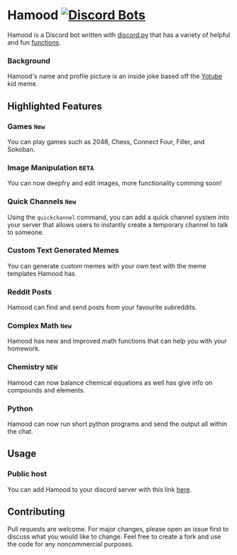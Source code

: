 # Hamood [![Discord Bots](https://top.gg/api/widget/servers/699510311018823680.svg)](https://top.gg/bot/699510311018823680)

Hamood is a Discord bot written with [discord.py](https://github.com/Rapptz/discord.py) that has a variety of helpful and fun [functions](#Commands).

### Background
Hamood's name and profile picture is an inside joke based off the [Yotube](https://knowyourmeme.com/memes/yotube) kid meme.

## Highlighted Features
### Games ``New``
You can play games such as 2048, Chess, Connect Four, Filler, and Sokoban.
### Image Manipulation ``BETA``
You can now deepfry and edit images, more functionality comming soon!
### Quick Channels ``New``
Using the ``quickchannel`` command, you can add a quick channel system into your server that allows users to instantly create a temporary channel to talk to someone.
### Custom Text Generated Memes
You can generate custom memes with your own text with the meme templates Hamood has.
### Reddit Posts
Hamood can find and send posts from your favourite subreddits.
### Complex Math ``New``
Hamood has new and improved math functions that can help you with your homework.
### Chemistry ``NEW``
Hamood can now balance chemical equations as well has give info on compounds and elements.
### Python
Hamood can now run short python programs and send the output all within the chat.


## Usage
### Public host
You can add Hamood to your discord server with this link [here](https://discord.com/api/oauth2/authorize?client_id=699510311018823680&permissions=8&scope=bot).

<!--
### Self-hosting
Grab the latest [files](https://github.com/nathanielfernandes/HamoodBot) and pip install Hamood's [dependancies](https://github.com/nathanielfernandes/HamoodBot/blob/master/requirements.txt) Then, create a Discord Bot Application [here](https://discord.com/developers/applications/) and create a [.env](https://pypi.org/project/python-dotenv/) file containing your Bot's Token. The discord.py [documentation](https://discordpy.readthedocs.io/en/latest/index.html) can help with any issues. 
-->

## Contributing
Pull requests are welcome. For major changes, please open an issue first to discuss what you would like to change. Feel free to create a fork and use the code for any noncommercial purposes.

<!-- ## Commands
These commands are organized from thier corresponding [Cog](https://discordpy.readthedocs.io/en/latest/ext/commands/cogs.html)
### Hamood's Prefix for the following commands is "``.``"
### Games
- ``2048`` starts a new 2048 game.
- ``connect [@opponent]`` starts a new connect 4 game
- ``filler [@oponent]`` lets you play filler with a tagged user
- ``sokoban`` play the clasic sokoban game using the emoji reactions. Inspired by [PolyMars](https://www.youtube.com/channel/UCl7dSJloxuCa9IBFml7sakw).
- ``chess [@opponent]`` starts a new chess game. Use .move to play `BETA`
- ``move [coordinate of peice] [coordinate to move peice to]`` can only be used if you are in a chess match!.

### Text Memes
- ``bonk [text1], [text2]`` adds your own text to the 'bonk' meme format
- ``lick [text1], [text2]`` adds your own text to the 'lick' meme format
- ``slap [text1], [text2]`` adds your own text to the 'slap' meme format
- ``lookback [text1], [text2], [text3]`` adds your own text to the 'lookback' meme format
- ``our [text1], [text2]`` adds your own text to the 'our' meme format
- ``pour [text1], [text2]`` adds your own text to the 'pour' meme format
- ``shoot [text1], [text2]`` shoot someone, among us style

### Avatarmemes
- ``stonks [@user]`` adds a tagged discord avatar to the 'stonks' meme
- ``worthless [@user]`` adds a tagged discord avatar to the 'this is worthless' meme
- ``neat [@user]`` adds a tagged discord avatar to the 'this is pretty neat' meme
- ``grab [@user]`` adds a tagged discord avatar to the 'grab' meme
- ``compare [@user1] [@user2]`` compares two users avatars

### Reddit
- ``reddit [subreddit]`` finds a post from your specified subreddit
- ``meme`` quickly sends a meme from r/meme
- ``cat`` quickly sends a cat from r/cats
- ``dog`` quickly sends a dog from r/dogs
- ``spam [subreddit] [amount]`` sends a number of posts from a specified subreddit (max=5)

### Pokemon
- ``pokedex [name or id]`` gets a pokemons info
- ``pokevibe [@user]`` finds the pokemon your vibing with
- ``pokepic [name or id]`` gets a pic of the pokemon

### Math
- ``base [number)base], [next base]`` base conversion from base 2-36, assumes 2's compliment for negative numbers in binary
- ``calc [equation]`` calculates the answer to a given equation
- ``derivative [nth derivative] [equation]`` solves for the nth dervative of an equation
- ``solve [equation]`` solves for variables in most math equations 
- ``graph [equation], [next equation]... optional([last equation]: (start -x to x))`` graphs most equations
- ``py [code]`` runs `python-3.7.2` code and outputs to the chat. Execution cannot exceed 1 second! Included Libraries: ``math, numpy, time, random``

### Chemistry
- ``balance [equation] ex. FeCl3 + NH4OH -> Fe(OH)3 + NH4Cl`` balances chemical equations
- ``stoich [equation] ex. FeCl3 + NH4OH -> Fe(OH)3 + NH4Cl`` balances chemical equations and returns extra info
- ``molar [compound]`` returns the molar mass of the compound
- ``table [element symbol or number]`` returns a list of periodic information

### Mod
- ``kick [@user]`` kicks a tagged member
- ``ban [@user]`` bans a tagged member
- ``purge`` deletes chat messages
- ``clean [@user] [amount, max=50]`` deletes chat messages from a user
- ``prunes [days]`` returns how many roleless members have not been active on the server
- ``deprune [days]`` kicks all pruned members within given date
- ``nickname [@user] [newname]`` changes the nickname of a member
- ``quickcategory [category]`` Creates a '+' channel which instantly creates a quick voice channel for the user that joins it
- ``quickchannel [name]`` Creates a '+' voice channel that creates quick voice channel for the user that joins it
- ``fullcategory [category]`` Creates a text channel and a '+' voice channel under a category which instantly creates a quick voice channel for the user that joins it

### Chance
- ``eightball`` Hamood shakes his magic 8ball
- ``flip`` flips a coin
- ``roll [NdN]`` Rolls a dice in NdN format.
- ``choose [choice1], [choice2], [choice3]`` Chooses between multiple choices.

### Fonts
- ``text [msg]`` send a message in a random font
- ``font [font] [colour] [msg]`` send a message in a selected font and colour

### Fun
- ``pp`` returns your pp size
- ``sortinghat`` sorts you to one of the Hogwarts houses
- ``vibecheck`` vibechecks you
- ``vibe`` vibechecks you but better
- ``roast`` roasts/insults you
- ``bubblewrap [height] [width]`` makes bubblewrap
- ``zodiac [mmm] [dd] [mmm] [dd]`` lets you test your zodiac's compatibilty with another
- ``match [person1] [person2]`` randomly gives a match percentage between two people

### General
- ``greet`` greets the user
- ``hamood`` calls hamood
- ``clap [msg]`` adds clap emojis to your sentence
- ``repeat [msg]`` repeats your message multiple times 
- ``echo [msg]`` echos your message a random amount of times
- ``no u`` sends an uno reverse card
- ``shrek`` sends the entire shrek movie as a 90 min long gif
- ``poll [option1], [option2]..., [option6]`` create a poll with 2-6 options
- ``clown [msg]`` clown someones text
- ``lengthen [sentence]`` makes words long
- ``nnn`` dont nut
### User
- ``joined [@user]`` says when a member joined the server
- ``avatar [@user]`` sends the profile picture of a tagged user
- ``roles [@user]`` lists the roles of a tagged user
- ``userinfo [@user]`` sends allot of server info on a user
- ``listening [@user]`` returns a users spotify listening activity

### Web
- ``covid [country]`` gets the latest covid 19 statistics

### About
- ``info`` get some background information on Hamood
- ``invite`` get the invite link for this bot
- ``version`` sends Hamood's current version
- ``ping`` returns hamood's ping -->

<!-- ## Screenshots
![level1](https://cdn.discordapp.com/attachments/699770186227646465/741028512609206282/unknown.png)
![level2](https://cdn.discordapp.com/attachments/699770186227646465/741038530767093821/unknown.png)
![level3](https://cdn.discordapp.com/attachments/699770186227646465/741028185029738627/unknown.png)
![level4](https://cdn.discordapp.com/attachments/699770186227646465/741038792810430545/unknown.png) -->
